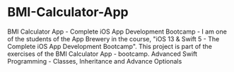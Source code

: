 # BMI-Calculator-App
BMI Calculator App - Complete iOS App Development Bootcamp -  I am one of the students of the App Brewery in the course, "iOS 13 &amp; Swift 5 - The Complete iOS App Development Bootcamp". This project is part of the exercises of the BMI Calculator App - bootcamp. Advanced Swift Programming - Classes, Inheritance and Advance Optionals
